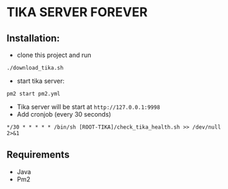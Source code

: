 # TIKA SERVER FOREVER

## Installation:
- clone this project and run
```shell
./download_tika.sh
```
- start tika server:
```shell
pm2 start pm2.yml
```
- Tika server will be start at `http://127.0.0.1:9998`
- Add cronjob (every 30 seconds)
```
*/30 * * * * * /bin/sh [ROOT-TIKA]/check_tika_health.sh >> /dev/null 2>&1
```
## Requirements
- Java
- Pm2

